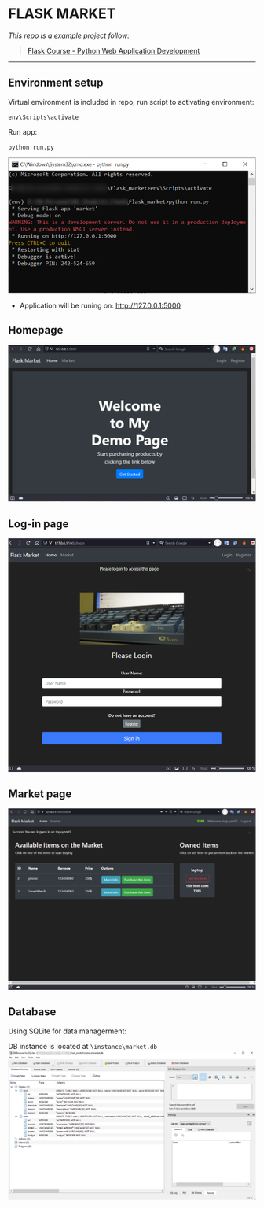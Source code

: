 FLASK MARKET
=====
*This repo is a example project follow:*

>[Flask Course - Python Web Application Development](https://www.youtube.com/watch?v=Qr4QMBUPxWo)

___
## Environment setup

Virtual environment is included in repo, 
run script to activating environment:
```
env\Scripts\activate
```

Run app:
```
python run.py
```
![image](.\img\01.png)

* Application will be runing on: http://127.0.0.1:5000

## Homepage
![image](.\img\02.png?raw=true)

## Log-in page
![image](.\img\03.png)

## Market page 
![image](.\img\04.png)


## Database
Using SQLite for data managerment:

DB instance is located at ` \instance\market.db `
![image](.\img\05.png)